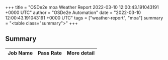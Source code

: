 +++
title = "OSDe2e moa Weather Report 2022-03-10 12:00:43.191043191 +0000 UTC"
author = "OSDe2e Automation"
date = "2022-03-10 12:00:43.191043191 +0000 UTC"
tags = ["weather-report", "moa"]
summary = "<table class=\"summary\"></table>"
+++
## Summary

| Job Name | Pass Rate | More detail |
|----------|-----------|-------------|




